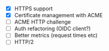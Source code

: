 - [x] HTTPS support
- [x] Certificate management with ACME
- [ ] ACME HTTP challenge
- [ ] Auth refactoring (OIDC client?)
- [ ] Better metrics (request times etc)
- [ ] HTTP/2
